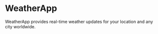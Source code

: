 # WeatherApp
WeatherApp provides real-time weather updates for your location and any city worldwide.
